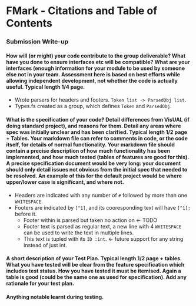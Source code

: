 # FMark - Citations and Table of Contents

### Submission Write-up

#### How will (or might) your code contribute to the group deliverable? What have you done to ensure interfaces etc will be compatible? What are your interfaces (enough information for your module to be used by someone else not in your team. Assessment here is based on best efforts while allowing independent development, not whether the code is actually useful. Typical length 1/4 page.

* Wrote parsers for headers and footers. `Token list -> ParsedObj list`.
* Types.fs created as a group, which defines `Token` and `ParsedObj`.

#### What is the specification of your code? Detail differences from VisUAL (if doing standard project), and reasons for them. Detail any areas where spec was initially unclear and has been clarified. Typical length 1/2 page + Tables. Your markdown file can refer to comments in code, or the code itself, for details of normal functionality. Your markdown file should contain a precise description of how much functionality has been implemented, and how much tested (tables of features are good for this). A precise specification document would be very long: your document should only detail issues not obvious from the initial spec that needed to be resolved. An example of this for the default project would be where upper/lower case is significant, and where not.

* Headers are indicated with any number of `#` followed by more than one `WHITESPACE`.
* Footers are indicated by `[^1]`, and its cooresponding text will have `[^1]:` before it.
  * Footer within is parsed but taken no action on <- TODO
  * Footer text is parsed as regular text, a new line with 4 `WHITESPACE` can be used to write the text in multiple lines.
  * This text is tupled with its `ID :int`. <- future support for any string instead of just int.

#### A short description of your Test Plan. Typical length 1/2 page + tables. What you have tested will be clear from the feature specification which includes test status. How you have tested it must be itemised. Again a table is good (could be the same one as used for specification). Add any rationale for your test plan.
#### Anything notable learnt during testing.

